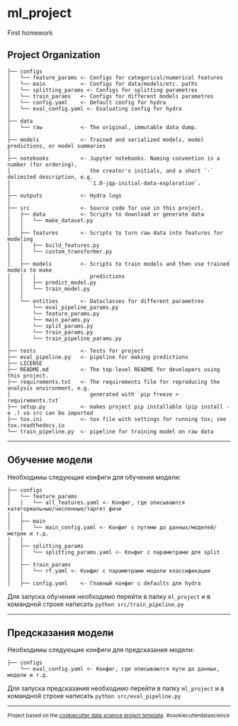 ml_project
==============================

First homework

Project Organization
------------

    ├── configs
    │   └── feature_params <- Configs for categorical/numerical features
    │   └── main           <- Configs for data/models/etc. paths
    │   └── splitting_params <- Configs for splitting parametres
    │   └── train_params   <- Configs for different models parametres
    │   └── config.yaml    <- Default config for hydra
    │   └── eval_config.yaml <- Evaluating config for hydra 
    │
    ├── data
    │   └── raw            <- The original, immutable data dump.
    │
    ├── models             <- Trained and serialized models, model predictions, or model summaries
    │
    ├── notebooks          <- Jupyter notebooks. Naming convention is a number (for ordering),
    │                         the creator's initials, and a short `-` delimited description, e.g.
    │                         `1.0-jqp-initial-data-exploration`.                       
    │
    ├── outputs            <- Hydra logs
    │
    ├── src                <- Source code for use in this project.
    │   ├── data           <- Scripts to download or generate data
    │   │   └── make_dataset.py
    │   │
    │   ├── features       <- Scripts to turn raw data into features for modeling
    │   │   ├── build_features.py
    │   │   └── custom_transformer.py
    │   │
    │   ├── models         <- Scripts to train models and then use trained models to make
    │   │   │                 predictions
    │   │   ├── predict_model.py
    │   │   └── train_model.py
    │   │
    │   └── entities       <- Dataclasses for different parametres
    │       └── eval_pipeline_params.py
    │       └── feature_params.py
    │       └── main_params.py
    │       └── split_params.py
    │       └── train_params.py
    │       └── train_pipeline_params.py
    │
    ├── tests              <- Tests for project
    ├── eval_pipeline.py   <- pipeline for making predictions
    ├── LICENSE
    ├── README.md          <- The top-level README for developers using this project.
    ├── requirements.txt   <- The requirements file for reproducing the analysis environment, e.g.
    │                         generated with `pip freeze > requirements.txt`
    ├── setup.py           <- makes project pip installable (pip install -e .) so src can be imported
    ├── tox.ini            <- tox file with settings for running tox; see tox.readthedocs.io
    └── train_pipeline.py  <- pipeline for training model on raw data


--------

Обучение модели
------------

Необходимы следующие конфиги для обучения модели:

    ├── configs
    │   └── feature_params
    │   │   └── all_features.yaml <- Конфиг, где описываются категориальные/численные/таргет фичи
    │   │
    │   ├── main           
    │   │   └── main_config.yaml <- Конфиг с путями до данных/моделей/метрик и т.д.
    │   │
    │   ├── splitting_params
    │   │   └── splitting_params.yaml <- Конфиг с параметрами для split
    │   │
    │   ├── train_params
    │   │   └── rf.yaml <- Конфиг с параметрами модели классификации
    │   │
    │   ├── config.yaml    <- Главный конфиг с defaults для hydra

Для запуска обучения необходимо перейти в папку `ml_project` и в командной строке написать `python src/train_pipeline.py`

--------

Предсказания модели
------------

Необходимы следующие конфиги для предсказания модели:

    ├── configs
        └── eval_config.yaml <- Конфиг, где описываются пути до данных, модели и т.д.
   

Для запуска предсказания необходимо перейти в папку `ml_project` и в командной строке написать `python src/eval_pipeline.py`

--------

<p><small>Project based on the <a target="_blank" href="https://drivendata.github.io/cookiecutter-data-science/">cookiecutter data science project template</a>. #cookiecutterdatascience</small></p>
